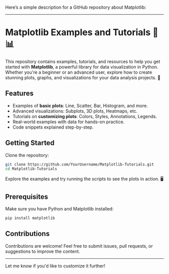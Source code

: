 Here’s a simple description for a GitHub repository about Matplotlib:

---

# Matplotlib Examples and Tutorials 🎨📊

This repository contains examples, tutorials, and resources to help you get started with **Matplotlib**, a powerful library for data visualization in Python. Whether you're a beginner or an advanced user, explore how to create stunning plots, graphs, and visualizations for your data analysis projects. 🚀

## Features

- Examples of **basic plots**: Line, Scatter, Bar, Histogram, and more.
- Advanced visualizations: Subplots, 3D plots, Heatmaps, etc.
- Tutorials on **customizing plots**: Colors, Styles, Annotations, Legends.
- Real-world examples with data for hands-on practice.
- Code snippets explained step-by-step.

## Getting Started

Clone the repository:  
```bash
git clone https://github.com/YourUsername/Matplotlib-Tutorials.git
cd Matplotlib-Tutorials
```

Explore the examples and try running the scripts to see the plots in action. 🖥️

## Prerequisites

Make sure you have Python and Matplotlib installed:  
```bash
pip install matplotlib
```

## Contributions

Contributions are welcome! Feel free to submit issues, pull requests, or suggestions to improve the content.

---

Let me know if you'd like to customize it further!
